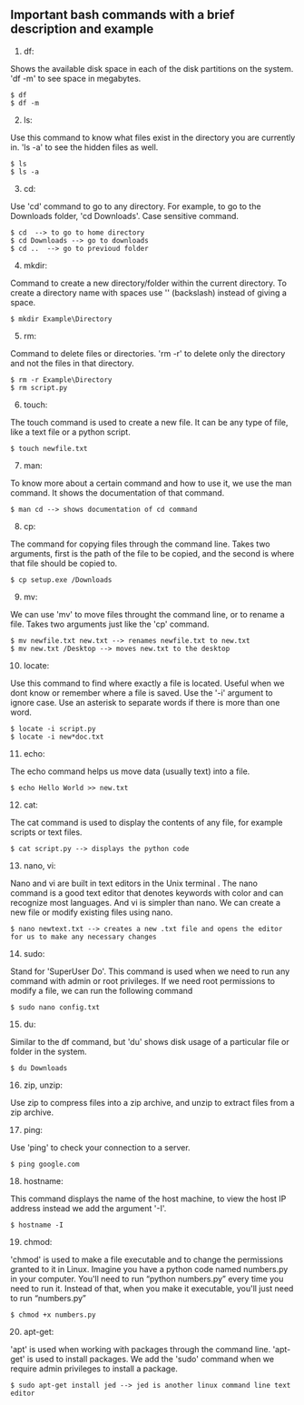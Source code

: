 ## **Important bash commands with a brief description and example**

1. df:

  Shows the available disk space in each of the disk partitions on the system. 'df -m' to see space in megabytes.
  ```shell
  $ df
  $ df -m
  ```
2. ls:

  Use this command to know what files exist in the directory you are currently in. 'ls -a' to see the hidden files as well.
  
  ```shell
  $ ls
  $ ls -a
  ```
3. cd:

  Use 'cd' command to go to any directory. For example, to go to the Downloads folder, 'cd Downloads'. Case sensitive command. 
  
  ```shell
  $ cd  --> to go to home directory
  $ cd Downloads --> go to downloads
  $ cd ..  --> go to previoud folder
  ```
4. mkdir:

  Command to create a new directory/folder within the current directory. To create a directory name with spaces use '\' (backslash) instead of giving a space.
  
  ```shell
  $ mkdir Example\Directory
  ```
5. rm:

  Command to delete files or directories. 'rm -r' to delete only the directory and not the files in that directory.
  
  ```shell
  $ rm -r Example\Directory
  $ rm script.py
  ```
6. touch:

  The touch command is used to create a new file. It can be any type of file, like a text file or a python script.
  
  ```shell
  $ touch newfile.txt
  ```
7. man:

  To know more about a certain command and how to use it, we use the man command. It shows the documentation of that command. 
  
  ```shell
  $ man cd --> shows documentation of cd command
  ```
8. cp:

  The command for copying files through the command line. Takes two arguments, first is the path of the file to be copied, and the second is where that file should be copied to.
  
  ```shell
  $ cp setup.exe /Downloads
  ```
9. mv:

  We can use 'mv' to move files throught the command line, or to rename a file. Takes two arguments just like the 'cp' command.
 
 ```shell
 $ mv newfile.txt new.txt --> renames newfile.txt to new.txt
 $ mv new.txt /Desktop --> moves new.txt to the desktop
 ```
10. locate:

  Use this command to find where exactly a file is located. Useful when we dont know or remember where a file is saved. Use the '-i' argument to ignore case. Use an asterisk to separate words if there is more than one word.
  
  ```shell
  $ locate -i script.py
  $ locate -i new*doc.txt
  ```
 11. echo: 
 
  The echo command helps us move data (usually text) into a file. 
  
  ```shell
  $ echo Hello World >> new.txt 
  ```
 12. cat:
 
  The cat command is used to display the contents of any file, for example scripts or text files.
  
  ```shell:
  $ cat script.py --> displays the python code
  ```
 13. nano, vi:
 
  Nano and vi are built in text editors in the Unix terminal . The nano command is a good text editor that denotes keywords with color and can recognize most languages. And vi is simpler than nano. We can create a new file or modify existing files using nano.
  
  ```shell
  $ nano newtext.txt --> creates a new .txt file and opens the editor for us to make any necessary changes
  ```
 14. sudo:
 
  Stand for 'SuperUser Do'. This command is used when we need to run any command with admin or root privileges. If we need root permissions to modify a file, we can run the following command
  
  ```shell
  $ sudo nano config.txt
  ```
 15. du:
 
  Similar to the df command, but 'du' shows disk usage of a particular file or folder in the system.
  
  ```shell
  $ du Downloads
  ```
 16. zip, unzip:
 
  Use zip to compress files into a zip archive, and unzip to extract files from a zip archive.
 
 17. ping:
 
  Use 'ping' to check your connection to a server.
  
  ```shell:
  $ ping google.com
  ```
 18. hostname:
 
  This command displays the name of the host machine, to view the host IP address instead we add the argument '-I'.
  
  ```shell:
  $ hostname -I
  ```
 19. chmod:
 
  'chmod' is used to make a file executable and to change the permissions granted to it in Linux. Imagine you have a python code named numbers.py in your computer. You'll need to run “python numbers.py” every time you need to run it. Instead of that, when you make it executable, you'll just need to run “numbers.py” 
  
  ```shell
  $ chmod +x numbers.py
  ```
 20. apt-get:
 
  'apt' is used when working with packages through the command line. 'apt-get' is used to install packages. We add the 'sudo' command when we require admin privileges to install a package.
  
  ```shell
  $ sudo apt-get install jed --> jed is another linux command line text editor
  ```
  
 
